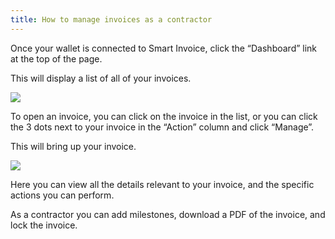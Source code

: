 ```yaml
---
title: How to manage invoices as a contractor
---
```


Once your wallet is connected to Smart Invoice, click the “Dashboard” link at the top of the page.

This will display a list of all of your invoices.

<img src="/screenshots/smart-invoice-manage-invoice.png" />

To open an invoice, you can click on the invoice in the list, or you can click the 3 dots next to your invoice in the “Action” column and click “Manage”.

This will bring up your invoice.

<img src="/screenshots/smart-invoice-contractor-view-of-invoice.png" />

Here you can view all the details relevant to your invoice, and the specific actions you can perform. 

As a contractor you can add milestones, download a PDF of the invoice, and lock the invoice.
